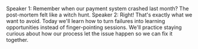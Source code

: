 Speaker 1: Remember when our payment system crashed last month? The post-mortem felt like a witch hunt.
Speaker 2: Right! That's exactly what we want to avoid. Today we'll learn how to turn failures into learning opportunities instead of finger-pointing sessions. We'll practice staying curious about how our process let the issue happen so we can fix it together.
